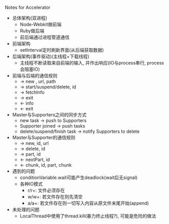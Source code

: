 Notes for Accelerator
- 总体架构(双进程)
    - Node-Webkit做前端
    - Ruby做后端
    - 前后端通过进程管道通信
- 前端架构
    - setInterval定时刷新界面(从后端获取数据)
- 后端架构(事件驱动)(主线程+下载线程)
    - 主线程不断读取来自前端的输入, 并作出响应(IO与process串行, process会阻塞IO)
- 前端与后端的通信规则
    - -> new , url, path
    - -> start/suspend/delete, id
    - -> fetchInfo
    - -> exit
    - <- info
    - <- exit
- Master与Supporters之间的同步方式
    - new task -> push to Supporters
    - Supporter joined -> push tasks
    - delete/suspend/finish task -> notify Supporters to delete
- Master与Supporter的通信规则
    - -> new, id, url
    - -> delete, id
    - -> part, id
    - <- nextPart, id
    - <- chunk, id, part, chunk
- 遇到的问题
    - conditionVariable.wait可能产生deadlock(wait后无signal)
    - 各种IO模式
        - r/r+: 文件必须存在
        - w/w+: 若文件存在则先清空
        - a/a+: 若文件存在则一切写入内容从原文件末尾开始(append)
- 未处理的问题
    - LocalThread中使用了thread.kill(暴力终止线程?), 可能是危险的做法

